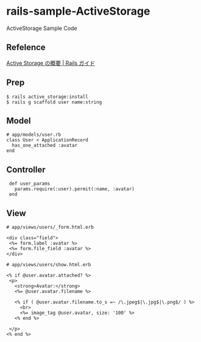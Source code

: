 # rails-sample-ActiveStorage

ActiveStorage Sample Code

## Refelence

[Active Storage の概要 \| Rails ガイド](https://railsguides.jp/active_storage_overview.html)

## Prep

```
$ rails active_storage:install
$ rails g scaffold user name:string
```

## Model

```
# app/models/user.rb
class User < ApplicationRecord
  has_one_attached :avatar
end
```

## Controller

```
 def user_params
   params.require(:user).permit(:name, :avatar)
 end
 ```
 
 ## View
 
 ```
 # app/views/users/_form.html.erb
 
<div class="field">
  <%= form.label :avatar %>
  <%= form.file_field :avatar %>
</div>
 ```
 
 ```
 # app/views/users/show.html.erb
 
 <% if @user.avatar.attached? %>
  <p>
    <strong>Avatar:</strong>
    <%= @user.avatar.filename %>

    <% if ( @user.avatar.filename.to_s =~ /\.jpeg$|\.jpg$|\.png$/ ) %>
      <br>
      <%= image_tag @user.avatar, size: '100' %>
    <% end %>

  </p>
<% end %>
 ```
